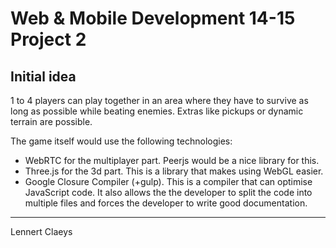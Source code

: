 # Web & Mobile Development 14-15 Project 2

## Initial idea
1 to 4 players can play together in an area where they have to survive as long
as possible while beating enemies. Extras like pickups or dynamic terrain are
possible.

The game itself would use the following technologies:
* WebRTC for the multiplayer part. Peerjs would be a nice library for this.
* Three.js for the 3d part. This is a library that makes using WebGL easier.
* Google Closure Compiler (+gulp). This is a compiler that can optimise
JavaScript code. It also allows the the developer to split the code into
multiple files and forces the developer to write good documentation.

---
Lennert Claeys